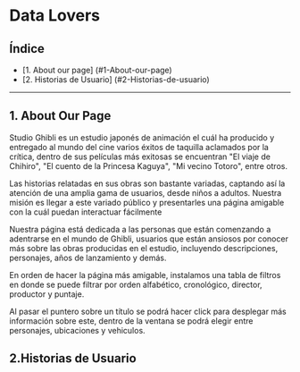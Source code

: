 # Data Lovers

## Índice 

* [1. About  our page] (#1-About-our-page)
* [2. Historias de Usuario] (#2-Historias-de-usuario)


***

## 1. About Our Page 

Studio Ghibli es un estudio japonés de animación el cuál ha producido y entregado al mundo del cine varios éxitos de taquilla aclamados por la crítica, dentro de sus películas más exitosas se encuentran "El viaje de Chihiro", "El cuento de la Princesa Kaguya", "Mi vecino Totoro", entre otros.

Las historias relatadas en sus obras son bastante variadas, captando así la atención de una amplia gama de usuarios, desde niños a adultos.
Nuestra misión es llegar a este variado público y presentarles una página amigable con la cuál puedan interactuar fácilmente 

Nuestra página está dedicada a las personas que están comenzando a adentrarse en el mundo de Ghibli, usuarios que están ansiosos por conocer más sobre las obras producidas en el estudio, incluyendo descripciones, personajes, años de lanzamiento y demás.

En orden de hacer la página más amigable, instalamos una tabla de filtros en donde se puede filtrar por orden alfabético, cronológico, director, productor y puntaje.

Al pasar el puntero sobre un título se podrá hacer click para desplegar más información sobre este, dentro de la ventana se podrá elegir entre personajes, ubicaciones y vehiculos.


## 2.Historias de Usuario 


